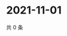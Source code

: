 # 2021-11-01

共 0 条

<!-- BEGIN WEIBO -->
<!-- 最后更新时间 Mon Nov 01 2021 06:07:56 GMT+0800 (China Standard Time) -->

<!-- END WEIBO -->
